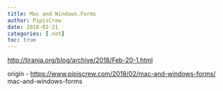 ```yaml
---
title: Mac and Windows.Forms
author: PipisCrew
date: 2018-02-21
categories: [.net]
toc: true
---
```


http://tirania.org/blog/archive/2018/Feb-20-1.html

origin - https://www.pipiscrew.com/2018/02/mac-and-windows-forms/ mac-and-windows-forms